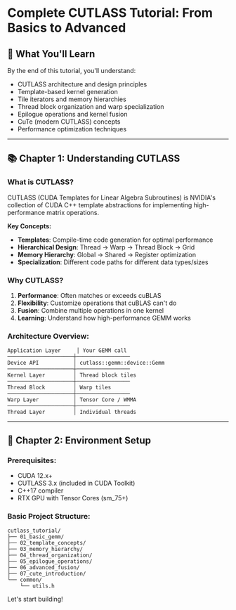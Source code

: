 # Complete CUTLASS Tutorial: From Basics to Advanced

## 🎯 **What You'll Learn**
By the end of this tutorial, you'll understand:
- CUTLASS architecture and design principles
- Template-based kernel generation
- Tile iterators and memory hierarchies  
- Thread block organization and warp specialization
- Epilogue operations and kernel fusion
- CuTe (modern CUTLASS) concepts
- Performance optimization techniques

---

## 📚 **Chapter 1: Understanding CUTLASS**

### **What is CUTLASS?**
CUTLASS (CUDA Templates for Linear Algebra Subroutines) is NVIDIA's collection of CUDA C++ template abstractions for implementing high-performance matrix operations.

**Key Concepts:**
- **Templates**: Compile-time code generation for optimal performance
- **Hierarchical Design**: Thread → Warp → Thread Block → Grid
- **Memory Hierarchy**: Global → Shared → Register optimization
- **Specialization**: Different code paths for different data types/sizes

### **Why CUTLASS?**
1. **Performance**: Often matches or exceeds cuBLAS
2. **Flexibility**: Customize operations that cuBLAS can't do
3. **Fusion**: Combine multiple operations in one kernel
4. **Learning**: Understand how high-performance GEMM works

### **Architecture Overview:**
```
Application Layer     │ Your GEMM call
─────────────────────┼─────────────────
Device API           │ cutlass::gemm::device::Gemm
─────────────────────┼─────────────────
Kernel Layer         │ Thread block tiles
─────────────────────┼─────────────────
Thread Block         │ Warp tiles
─────────────────────┼─────────────────
Warp Layer           │ Tensor Core / WMMA
─────────────────────┼─────────────────
Thread Layer         │ Individual threads
```

---

## 🔧 **Chapter 2: Environment Setup**

### **Prerequisites:**
- CUDA 12.x+
- CUTLASS 3.x (included in CUDA Toolkit)
- C++17 compiler
- RTX GPU with Tensor Cores (sm_75+)

### **Basic Project Structure:**
```
cutlass_tutorial/
├── 01_basic_gemm/
├── 02_template_concepts/
├── 03_memory_hierarchy/
├── 04_thread_organization/
├── 05_epilogue_operations/
├── 06_advanced_fusion/
├── 07_cute_introduction/
└── common/
    └── utils.h
```

Let's start building!